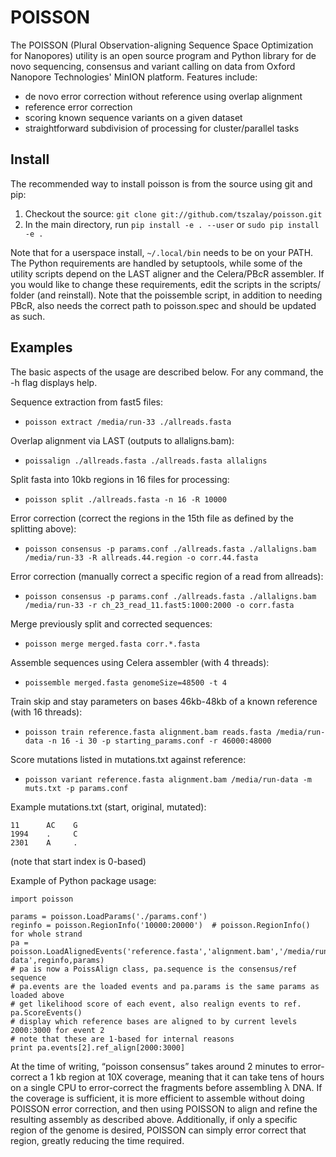# POISSON

The POISSON (Plural Observation-aligning Sequence Space Optimization for Nanopores) utility is an open source program and Python library for de novo sequencing, consensus and variant calling on data from Oxford Nanopore Technologies' MinION platform. Features include:

* de novo error correction without reference using overlap alignment
* reference error correction
* scoring known sequence variants on a given dataset
* straightforward subdivision of processing for cluster/parallel tasks

## Install
The recommended way to install poisson is from the source using git and pip:

1. Checkout the source: `git clone git://github.com/tszalay/poisson.git`
2. In the main directory, run `pip install -e . --user` or `sudo pip install -e .`

Note that for a userspace install, `~/.local/bin` needs to be on your PATH.
The Python requirements are handled by setuptools, while some of the utility scripts depend on the LAST aligner and the Celera/PBcR assembler. If you would like
to change these requirements, edit the scripts in the scripts/ folder (and reinstall). Note that the poissemble script, in addition to
needing PBcR, also needs the correct path to poisson.spec and should be updated as such.
   
## Examples
The basic aspects of the usage are described below. For any command, the -h flag displays help.

Sequence extraction from fast5 files:

* `poisson extract /media/run-33 ./allreads.fasta`

Overlap alignment via LAST (outputs to allaligns.bam):

* `poissalign ./allreads.fasta ./allreads.fasta allaligns`

Split fasta into 10kb regions in 16 files for processing:

* `poisson split ./allreads.fasta -n 16 -R 10000`

Error correction (correct the regions in the 15th file as defined by the splitting above):

* `poisson consensus -p params.conf ./allreads.fasta ./allaligns.bam /media/run-33 -R allreads.44.region -o corr.44.fasta`

Error correction (manually correct a specific region of a read from allreads):

* `poisson consensus -p params.conf ./allreads.fasta ./allaligns.bam /media/run-33 -r ch_23_read_11.fast5:1000:2000 -o corr.fasta`

Merge previously split and corrected sequences:

* `poisson merge merged.fasta corr.*.fasta`

Assemble sequences using Celera assembler (with 4 threads):

* `poissemble merged.fasta genomeSize=48500 -t 4`

Train skip and stay parameters on bases 46kb-48kb of a known reference (with 16 threads):

* `poisson train reference.fasta alignment.bam reads.fasta /media/run-data -n 16 -i 30 -p starting_params.conf -r 46000:48000`

Score mutations listed in mutations.txt against reference:

* `poisson variant reference.fasta alignment.bam /media/run-data -m muts.txt -p params.conf`

Example mutations.txt (start, original, mutated):

```
11      AC    G
1994    .     C
2301    A     .
```

(note that start index is 0-based)

Example of Python package usage:
```
import poisson

params = poisson.LoadParams('./params.conf')
reginfo = poisson.RegionInfo('10000:20000')  # poisson.RegionInfo() for whole strand
pa = poisson.LoadAlignedEvents('reference.fasta','alignment.bam','/media/run-data',reginfo,params)
# pa is now a PoissAlign class, pa.sequence is the consensus/ref sequence
# pa.events are the loaded events and pa.params is the same params as loaded above
# get likelihood score of each event, also realign events to ref.
pa.ScoreEvents()
# display which reference bases are aligned to by current levels 2000:3000 for event 2
# note that these are 1-based for internal reasons
print pa.events[2].ref_align[2000:3000]
```

At the time of writing, “poisson consensus” takes around 2 minutes to error-correct a 1 kb region at 10X coverage, meaning that it can take tens of hours on a single CPU to error-correct the fragments before assembling λ DNA. If the coverage is sufficient, it is more efficient to assemble without doing POISSON error correction, and then using POISSON to align and refine the resulting assembly as described above. Additionally, if only a specific region of the genome is desired, POISSON can simply error correct that region, greatly reducing the time required.

